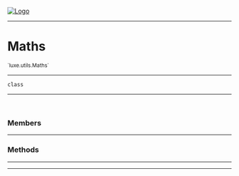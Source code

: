 
[![Logo](../../../images/logo.png)](../../../api/index.html)

---



<h1>Maths</h1>
<small>`luxe.utils.Maths`</small>



---

`class`

---

&nbsp;
&nbsp;



<h3>Members</h3> <hr/>





<h3>Methods</h3> <hr/>





---

&nbsp;
&nbsp;
&nbsp;
&nbsp;